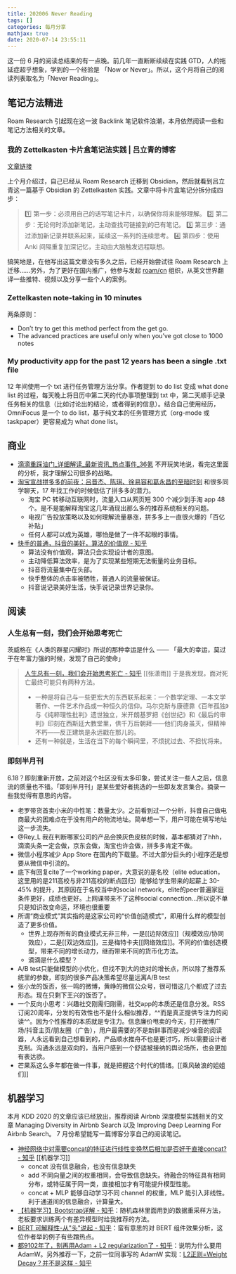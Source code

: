 ```yaml
---
title: 202006 Never Reading
tags: []
categories: 每月分享
mathjax: true
date: 2020-07-14 23:55:11
---
```


这一份 6 月的阅读总结来的有一点晚。前几年一直断断续续在实践 GTD，人的拖延症超乎想象，学到的一个经验是 「Now or Never」。所以，这个月将自己的阅读列表取名为「Never Reading」。

## 笔记方法精进

Roam Research 引起现在这一波 Backlink 笔记软件浪潮，本月依然阅读一些和笔记方法相关的文章。

### 我的 Zettelkasten 卡片盒笔记法实践 | 吕立青的博客

[文章链接](https://blog.jimmylv.info/2020-06-03-zettelkasten-in-action/)

上个月介绍过，自己已经从 Roam Research 迁移到 Obsidian，然后就看到吕立青这一篇基于 Obsidian 的 Zettelkasten 实践。文章中将卡片盒笔记分拆分成四步：

> 1️⃣ 第一步：必须用自己的话写笔记卡片，以确保你将来能够理解。
> 2️⃣ 第二步：无论何时添加新笔记，主动查找可链接到的已有笔记。
> 3️⃣ 第三步：通过添加新记录并联系起来，延续这一系列的连续思考。
> 4️⃣ 第四步：使用 Anki 间隔重复加深记忆，主动由大脑触发远程联想。

搞笑地是，在他写出这篇文章没有多久之后，已经开始尝试往 Roam Research 上迁移……另外，为了更好在国内推广，他参与发起 [roam/cn](roam-cn.github.io) 组织，从英文世界翻译一些推特、视频以及分享一些个人的案例。

### Zettelkasten note-taking in 10 minutes

两条原则：

- Don’t try to get this method perfect from the get go.
- The advanced practices are useful only when you’ve got close to 1000 notes

### My productivity app for the past 12 years has been a single .txt file

12 年间使用一个 txt 进行任务管理方法分享。作者提到 to do list 变成 what done list 的过程，每天晚上将日历中第二天的代办事项整理到 txt 中，第二天顺手记录任务相关的信息（比如讨论出的结论，或者得到的信息）。结合自己使用经历，OmniFocus 是一个 to do list，基于纯文本的任务管理方式（org-mode 或 taskpaper）更容易成为 what done list。

## 商业

- [滴滴重踩油门_详细解读_最新资讯_热点事件_36氪](https://36kr.com/p/736767189897093) 不开玩笑地说，看完这里面的分析，我才理解公司很多的战略。
- [淘宝宣战拼多多的前夜：吕晋杰、陈琪、徐易容和葛永昌的至暗时刻](https://www.notion.so/c074ab234e2b4dbb9143a48faceec031) 和很多同学聊天，17 年找工作的时候低估了拼多多的潜力。
	- 淘宝 PC 转移动互联网时，流量入口从网页短 300 个减少到手淘 app 48 个。是不是能解释淘宝这几年涌现出那么多的推荐系统相关的问题。
	- 电视广告投放策略以及如何理解流量暴涨，拼多多上一直很火爆的「百亿补贴」
	- 任何人都可以成为英雄，哪怕是做了一件不起眼的事情。
- [快手的普通，抖音的美好，算法的价值观 - 知乎](https://zhuanlan.zhihu.com/p/146363597)
	- 算法没有价值观，算法只会实现设计者的意图。
	- 主动降低算法效率，是为了实现某些短期无法衡量的业务目标。
	- 抖音将流量集中在头部。
	- 快手整体的点击率被牺牲，普通人的流量被保证。
	- 抖音说记录美好生活，快手说记录世界记录你。

## 阅读

### 人生总有一刻，我们会开始思考死亡

茨威格在《人类的群星闪耀时》所说的那种幸运是什么 —— 「最大的幸运，莫过于在年富力强的时候，发现了自己的使命」

> [人生总有一刻，我们会开始思考死亡 - 知乎](https://zhuanlan.zhihu.com/p/24640592) [[张潇雨]]
> 于是我发现，面对死亡最终可能只有两种方法。
> - 一种是将自己与一些更宏大的东西联系起来：一个数学定理、一本文学著作、一件艺术作品或一种恒久的信仰。马尔克斯与康德靠《百年孤独》与《纯粹理性批判》遗世独立，米开朗基罗把《创世纪》和《最后的审判》印刻在西斯廷大教堂里，供千万后朝拜——他们肉身虽灭，但精神不朽——反正建筑是永远戳在那儿的。
> - 还有一种就是，生活在当下的每个瞬间里，不烦扰过去、不担忧将来。

### 即刻半月刊

6.18？即刻重新开放，之前对这个社区没有太多印象，尝试关注一些人之后，信息流的质量也不错。「即刻半月刊」是某些爱好者挑选的一些即友发言集合。摘录一些我觉得有意思的内容。

- 老罗带货首卖小米的中性笔：数量太少。之前看到过一个分析，抖音自己做电商最大的困难点在于没有用户的物流地址。简单想一下，用户可能在填写地址这一步流失。
- @Rey_L 我在判断哪家公司的产品会换灰色皮肤的时候，基本都猜对了hhh，滴滴头条一定会做，京东会做，淘宝也许会做，拼多多肯定不做。
- 微信小程序减少 App Store 在国内的下载量。不过大部分巨头的小程序还是想要从微信中引流的。
- 底下有回复cite了一个working paper，大意说的是名校（elite education，这里用的是211高校与非211高校的断点回归）能够给学生带来的起薪上 30-45% 的提升，其原因在于名校当中的social network，elite的peer普遍家庭条件更好，成绩也更好。上网课带来不了这种social connection...所以说不单只是知识改变命运，环境也很重要 
- 所谓“商业模式”其实指的是这家公司的“价值创造模式”，即用什么样的模型创造了更多价值。
    - 世界上现存所有的商业模式无非三种，一是[[边际效应]]（规模效应/协同效应），二是[[双边效应]]，三是梅特卡夫[[网络效应]]。不同的价值创造模型，带来不同的增长动力，继而带来不同的货币化方法。
    - 滴滴是什么模型？
- A/B test只能做模型的小优化，但找不到大的绝对的增长点，所以除了推荐系统里的参数，即刻的很多产品决策希望尽量远离A/B test
- 张小龙的饭否，张一鸣的微博，黄峥的微信公众号，很可惜这几个都成了过去形态。现在只剩下王兴的饭否了。
- 一个反向小思考：兴趣社交刚需归刚需，社交app的本质还是信息分发。RSS订阅20周年，分发的有效性也不是什么相似推荐，^^而是真正提供专注力的阅读^^。因为个性推荐的本质就是专注力。信息廉价甩卖的今天，打开微博广场/抖音主页/朋友圈（广告），用户最需要的不是新鲜事而是减少噪音的阅读器，人永远看到自己想看到的，产品顺水推舟不也是更讨巧，所以需要设计者克制。沟通永远是双向的，当用户感到一个舒适被接纳的舆论场所，也会更加有表达欲。
- 芒果系这么多年都在做一件事，就是把握这个时代的情绪。[[乘风破浪的姐姐们]]

## 机器学习

本月 KDD 2020 的文章应该已经放出，推荐阅读 Airbnb 深度模型实践相关的文章 Managing Diversity in Airbnb Search 以及 Improving Deep Learning For Airbnb Search。 7 月份希望能写一篇博客分享自己的阅读笔记。

- [神经网络中对需要concat的特征进行线性变换然后相加是否好于直接concat? - 知乎](https://www.zhihu.com/question/389912594) [[机器学习]]
	- concat 没有信息融合，也没有信息缺失
	- add 不同向量之间的权重相同，会导致信息缺失。待融合的特征具有相同分布，或特征属于同一类，直接相加才有可能提升模型性能。
	- concat + MLP 能够自动学习不同 channel 的权重，MLP 能引入非线性。利于通道间的信息融合，计算量大。
- [【机器学习】Bootstrap详解 - 知乎](https://zhuanlan.zhihu.com/p/24851814)：随机森林里面用到的数据重采样方法，老板要求训练两个有差异模型时给我推荐的方法。
- [BERT 可解释性-从"头"说起 - 知乎](https://zhuanlan.zhihu.com/p/148729018)：蛮有意思的对 BERT 组件效果分析，这位作者举的例子有些蹭热点。
- [都9102年了，别再用Adam + L2 regularization了 - 知乎](https://zhuanlan.zhihu.com/p/63982470)：说明为什么要用 AdamW。另外推荐一下，之前一位同事写的 AdamW 实现：[L2正则=Weight Decay？并不是这样 - 知乎](https://zhuanlan.zhihu.com/p/40814046)